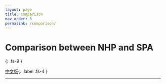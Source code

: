 ```yaml
---
layout: page
title: Comparison
nav_order: 3
permalink: /comparison/
---
```


# Comparison between NHP and SPA
{: .fs-9 }

[中文版](/zh-cn/comparison/){: .label .fs-4 }

---
